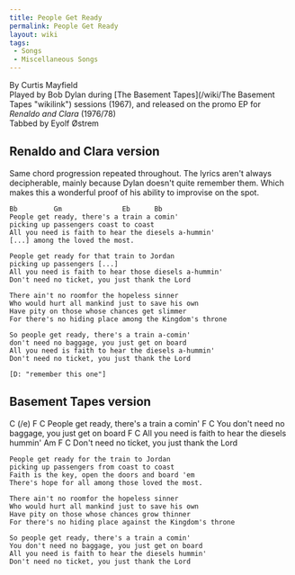 ```yaml
---
title: People Get Ready
permalink: People Get Ready
layout: wiki
tags:
 - Songs
 - Miscellaneous Songs
---
```


By Curtis Mayfield  
Played by Bob Dylan during [The Basement
Tapes](/wiki/The Basement Tapes "wikilink") sessions (1967), and released on
the promo EP for *Renaldo and Clara* (1976/78)  
Tabbed by Eyolf Østrem

<h2 class="songversion">
Renaldo and Clara version

</h2>
Same chord progression repeated throughout. The lyrics aren't always
decipherable, mainly because Dylan doesn't quite remember them. Which
makes this a wonderful proof of his ability to improvise on the spot.

    Bb         Gm               Eb      Bb
    People get ready, there's a train a comin'
    picking up passengers coast to coast
    All you need is faith to hear the diesels a-hummin'
    [...] among the loved the most.

    People get ready for that train to Jordan
    picking up passengers [...]
    All you need is faith to hear those diesels a-hummin'
    Don't need no ticket, you just thank the Lord

    There ain't no roomfor the hopeless sinner
    Who would hurt all mankind just to save his own
    Have pity on those whose chances get slimmer
    For there's no hiding place among the Kingdom's throne

    So people get ready, there's a train a-comin'
    don't need no baggage, you just get on board
    All you need is faith to hear the diesels a-hummin'
    Don't need no ticket, you just thank the Lord

    [D: "remember this one"]

<h2 class="songversion">
Basement Tapes version

</h2>
    C          (/e)             F       C
    People get ready, there's a train a comin'
                                        F      C
    You don't need no baggage, you just get on board
                                      F       C
    All you need is faith to hear the diesels hummin'
                  Am               F         C
    Don't need no ticket, you just thank the Lord

    People get ready for the train to Jordan
    picking up passengers from coast to coast
    Faith is the key, open the doors and board 'em
    There's hope for all among those loved the most.

    There ain't no roomfor the hopeless sinner
    Who would hurt all mankind just to save his own
    Have pity on those whose chances grow thinner
    For there's no hiding place against the Kingdom's throne

    So people get ready, there's a train a comin'
    You don't need no baggage, you just get on board
    All you need is faith to hear the diesels hummin'
    Don't need no ticket, you just thank the Lord
